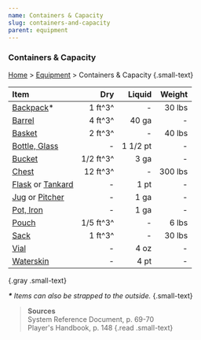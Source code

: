 ```yaml
---
name: Containers & Capacity
slug: containers-and-capacity
parent: equipment
---
```

### Containers & Capacity
[Home](dm-operations-center) > [Equipment](equipment-menu) > Containers & Capacity {.small-text}

| Item                                              |       Dry |   Liquid |   Weight |
| :------------------------------------------------ | --------: | -------: | -------: |
| [Backpack](/item/backpack)*                       |   1 ft^3^ |        - |   30 lbs |
| [Barrel](/item/barrel)                            |   4 ft^3^ |    40 ga |        - |
| [Basket](/item/basket)                            |   2 ft^3^ |        - |   40 lbs |
| [Bottle, Glass](/item/glass-bottle)               |         - | 1 1/2 pt |        - |
| [Bucket](/item/bucket)                            | 1/2 ft^3^ |     3 ga |        - |
| [Chest](/item/chest)                              |  12 ft^3^ |        - |  300 lbs |
| [Flask](/item/flask) or [Tankard](/item/tankard)  |         - |     1 pt |        - |
| [Jug](/item/jug) or [Pitcher](/item/pitcher)      |         - |     1 ga |        - |
| [Pot, Iron](/item/iron-pot)                       |         - |     1 ga |        - |
| [Pouch](/item/pouch)                              | 1/5 ft^3^ |        - |    6 lbs |
| [Sack](/item/sack)                                |   1 ft^3^ |        - |   30 lbs |
| [Vial](/item/vial)                                |         - |     4 oz |        - |
| [Waterskin](/item/waterskin)                      |         - |     4 pt |        - |
{.gray .small-text}

***\*** Items can also be strapped to the outside.* {.small-text}

> **Sources** <br/>
> System Reference Document, p. 69-70<br/>
> Player's Handbook, p. 148
{.read .small-text}